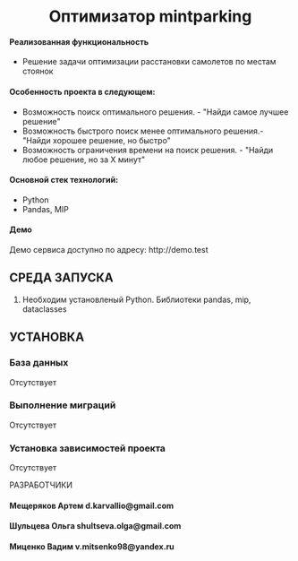 <p align="center">
    <h1 align="center">Оптимизатор mintparking</h1>
    </p>

<h4>Реализованная функциональность</h4>
<ul>
    <li>Решение задачи оптимизации расстановки самолетов по местам стоянок</li>
</ul> 
<h4>Особенность проекта в следующем:</h4>
<ul>
 <li>Возможность поиск оптимального решения. - "Найди самое лучшее решение"</li>
 <li>Возможность быстрого поиск менее оптимального решения.- "Найди хорошее решение, но быстро"</li>  
 <li>Возможность ограничения времени на поиск решения. - "Найди любое решение, но за X минут"</li>

 </ul>
<h4>Основной стек технологий:</h4>
<ul>
    <li>Python</li>
	<li>Pandas, MIP</li>
  
 </ul>
<h4>Демо</h4>
<p>Демо сервиса доступно по адресу: http://demo.test </p>



СРЕДА ЗАПУСКА
------------
1) Необходим установленый Python. Библиотеки pandas, mip, dataclasses


УСТАНОВКА
------------

### База данных

Отсутствует

### Выполнение миграций

Отсутствует

### Установка зависимостей проекта

Отсутствует


РАЗРАБОТЧИКИ

<h4>Мещеряков Артем d.karvallio@gmail.com </h4>
<h4>Шульцева Ольга shultseva.olga@gmail.com </h4>
<h4>Миценко Вадим v.mitsenko98@yandex.ru </h4>
